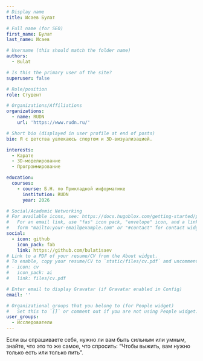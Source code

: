 ```yaml
---
# Display name
title: Исаев Булат

# Full name (for SEO)
first_name: Булат
last_name: Исаев

# Username (this should match the folder name)
authors:
  - Bulat

# Is this the primary user of the site?
superuser: false

# Role/position
role: Студент

# Organizations/Affiliations
organizations:
  - name: RUDN
    url: 'https://www.rudn.ru/'

# Short bio (displayed in user profile at end of posts)
bio: Я с детства увлекаюсь спортом и 3D-визуализацией.

interests:
  - Карате
  - 3D-моделирование
  - Программирование

education:
  courses:
    - course: Б.Н. по Прикладной информатике
      institution: RUDN
      year: 2026

# Social/Academic Networking
# For available icons, see: https://docs.hugoblox.com/getting-started/page-builder/#icons
#   For an email link, use "fas" icon pack, "envelope" icon, and a link in the
#   form "mailto:your-email@example.com" or "#contact" for contact widget.
social:
  - icon: github
    icon_pack: fab
    link: https://github.com/bulatisaev
# Link to a PDF of your resume/CV from the About widget.
# To enable, copy your resume/CV to `static/files/cv.pdf` and uncomment the lines below.
# - icon: cv
#   icon_pack: ai
#   link: files/cv.pdf

# Enter email to display Gravatar (if Gravatar enabled in Config)
email: ''

# Organizational groups that you belong to (for People widget)
#   Set this to `[]` or comment out if you are not using People widget.
user_groups:
  - Исследователи
---
```


Если вы спрашиваете себя, нужно ли вам быть сильным или умным, знайте, что это то же самое, что спросить: “Чтобы выжить, вам нужно только есть или только пить”.

